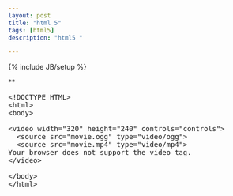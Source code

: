 ```yaml
---
layout: post
title: "html 5"
tags: [html5]
description: "html5 "

---
```

{% include JB/setup %}

**
<pre>
&lt;!DOCTYPE HTML&gt;
&lt;html&gt;
&lt;body&gt;

&lt;video width="320" height="240" controls="controls"&gt;
  &lt;source src="movie.ogg" type="video/ogg"&gt;
  &lt;source src="movie.mp4" type="video/mp4"&gt;
Your browser does not support the video tag.
&lt;/video&gt;

&lt;/body&gt;
&lt;/html&gt;
</pre>
